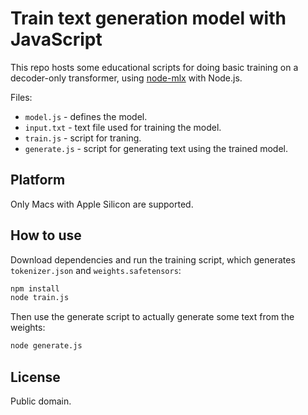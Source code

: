 # Train text generation model with JavaScript

This repo hosts some educational scripts for doing basic training on a
decoder-only transformer, using [node-mlx](https://github.com/frost-beta/node-mlx)
with Node.js.

Files:

* `model.js` - defines the model.
* `input.txt` - text file used for training the model.
* `train.js` - script for traning.
* `generate.js` - script for generating text using the trained model.

## Platform

Only Macs with Apple Silicon are supported.

## How to use

Download dependencies and run the training script, which generates
`tokenizer.json` and `weights.safetensors`:

```bash
npm install
node train.js
```

Then use the generate script to actually generate some text from the weights:

```bash
node generate.js
```

## License

Public domain.
